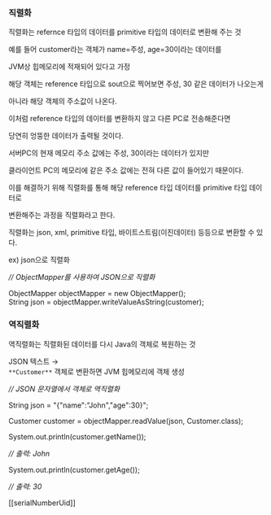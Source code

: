   

### 직렬화

직렬화는 refernce 타입의 데이터를 primitive 타입의 데이터로 변환해 주는 것

예를 들어 customer라는 객체가 name=주성, age=30이라는 데이터를

JVM상 힙메모리에 적재되어 있다고 가정

해당 객체는 reference 타입으로 sout으로 찍어보면 주성, 30 같은 데이터가 나오는게

아니라 해당 객체의 주소값이 나온다.

이처럼 reference 타입의 데이터를 변환하지 않고 다른 PC로 전송해준다면

당연히 엉뚱한 데이터가 출력될 것이다.

서버PC의 현재 메모리 주소 값에는 주성, 30이라는 데이터가 있지만

클라이언트 PC의 메모리에 같은 주소 값에는 전혀 다른 값이 들어있기 때문이다.

  

이를 해결하기 위해 직렬화를 통해 해당 reference 타입 데이터를 primitive 타입 데이터로

변환해주는 과정을 직렬화라고 한다.

  

직렬화는 json, xml, primitive 타입, 바이트스트림(이진데이터) 등등으로 변환할 수 있다.

  

ex) json으로 직렬화

_// ObjectMapper를 사용하여 JSON으로 직렬화_

ObjectMapper objectMapper = new ObjectMapper();  
String json = objectMapper.writeValueAsString(customer);  

  

### 역직렬화

역직렬화는 직렬화된 데이터를 다시 Java의 객체로 복원하는 것

  

  
JSON 텍스트 →   
`**Customer**` 객체로 변환하면 JVM 힙메모리에 객체 생성

  

_// JSON 문자열에서 객체로 역직렬화_

String json = "{\"name\":\"John\",\"age\":30}";  
  
Customer customer = objectMapper.readValue(json, Customer.class);  
  
System.out.println(customer.getName());  

_// 출력: John_

System.out.println(customer.getAge());

_// 출력: 30_

  

[[serialNumberUid]]